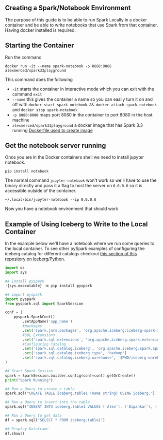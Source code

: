 ## Creating a Spark/Notebook Environment

The purpose of this guide is to be able to run Spark Locally in a docker container and be able to write notebooks that use Spark from that container. Having docker installed is required.

## Starting the Container

Run the command

```
docker run -it --name spark-notebook -p 8888:8888 alexmerced/spark33playground
```

This command does the following
- `-it` starts the container in interactive mode which you can exit with the command `exit`
- `--name` this gives the container a name so you can easily turn it on and off with `docker start spark-notebook && docker attach spark-notebook` and `docker stop spark-notebook`
- `-p 8080:8080` maps port 8080 in the container to port 8080 in the host machine
- `alexmerced/spark33playground` a docker image that has Spark 3.3 running [Dockerfile used to create image](https://github.com/AlexMercedCoder/apache-iceberg-docker-starter-image/blob/main/SPARK33ICEBERGNESSIE.DOCKERFILE)

## Get the notebook server running

Once you are in the Docker containers shell we need to install jupyter notebook.

```
pip install notebook
```

The normal command `jupyter-notebook` won't work so we'll have to use the binary directly and pass it a flag to host the server on `0.0.0.0` so it is accessible outside of the container.

```
~/.local/bin/jupyter-notebook --ip 0.0.0.0
```

Now you have a notebook environment that should work

## Example of Using Iceberg to Write to the Local Container

In the example below we'll have a notebook where we run some queries to the local container. To see other pySpark examples of configuring the iceberg catalog for different catalogs checkout [this section of this repository on Iceberg/Python](https://github.com/developer-advocacy-dremio/quick-guides-from-dremio/blob/main/icebergpyspark.md).

```py
import os
import sys

## Install pySpark
!{sys.executable} -m pip install pyspark

## import pyspark
import pyspark
from pyspark.sql import SparkSession

conf = (
    pyspark.SparkConf()
        .setAppName('app_name')
  		#packages
        .set('spark.jars.packages', 'org.apache.iceberg:iceberg-spark-runtime-3.3_2.12:1.0.0,software.amazon.awssdk:bundle:2.17.178,software.amazon.awssdk:url-connection-client:2.17.178')
  		#SQL Extensions
        .set('spark.sql.extensions', 'org.apache.iceberg.spark.extensions.IcebergSparkSessionExtensions')
  		#Configuring Catalog
        .set('spark.sql.catalog.iceberg', 'org.apache.iceberg.spark.SparkCatalog')
        .set('spark.sql.catalog.iceberg.type', 'hadoop')
        .set('spark.sql.catalog.iceberg.warehouse', '$PWD/iceberg-warehouse')
)

## Start Spark Session
spark = SparkSession.builder.config(conf=conf).getOrCreate()
print("Spark Running")

## Run a Query to create a table
spark.sql("CREATE TABLE iceberg.table1 (name string) USING iceberg;")

## Run a Query to insert into the table
spark.sql("INSERT INTO iceberg.table1 VALUES ('Alex'), ('Dipankar'), ('Jason')")

## Run a Query to get data
df = spark.sql("SELECT * FROM iceberg.table1")

## Display Dataframe
df.show()
```
